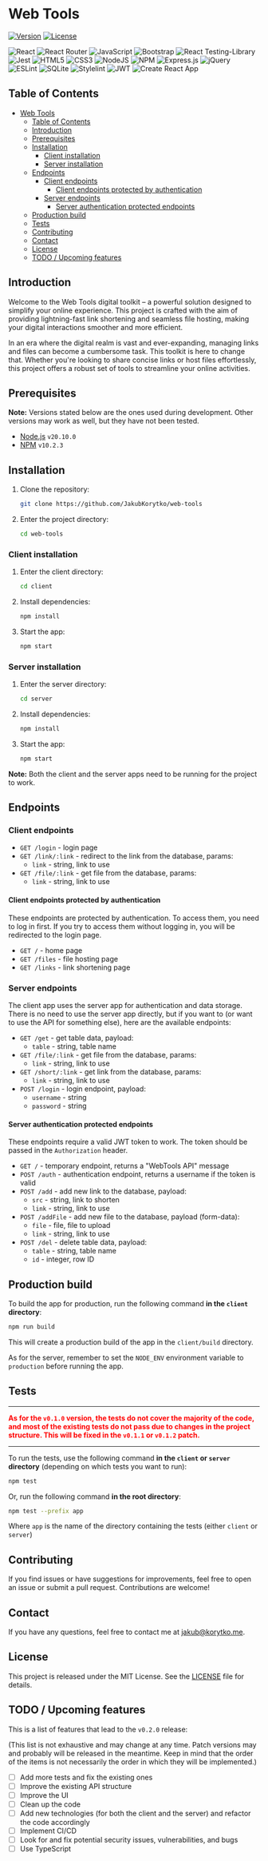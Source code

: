 # Web Tools

[![Version](https://img.shields.io/github/package-json/v/JakubKorytko/web-tools?style=for-the-badge)](https://img.shields.io/github/v/tag/JakubKorytko/web-tools?style=for-the-badge&label=version)
[![License](https://img.shields.io/github/license/JakubKorytko/web-tools?style=for-the-badge)](https://img.shields.io/github/license/JakubKorytko/web-tools?style=for-the-badge&label=license)

![React](https://img.shields.io/badge/react-%2320232a.svg?style=for-the-badge&logo=react&logoColor=%2361DAFB)
![React Router](https://img.shields.io/badge/React_Router-CA4245?style=for-the-badge&logo=react-router&logoColor=white)
![JavaScript](https://img.shields.io/badge/javascript-%23323330.svg?style=for-the-badge&logo=javascript&logoColor=%23F7DF1E)
![Bootstrap](https://img.shields.io/badge/bootstrap-%238511FA.svg?style=for-the-badge&logo=bootstrap&logoColor=white)
![React Testing-Library](https://img.shields.io/badge/-React_Testing_Library-%23E33332?style=for-the-badge&logo=testing-library&logoColor=white)
![Jest](https://img.shields.io/badge/-jest-%23C21325?style=for-the-badge&logo=jest&logoColor=white)
![HTML5](https://img.shields.io/badge/html5-%23E34F26.svg?style=for-the-badge&logo=html5&logoColor=white)
![CSS3](https://img.shields.io/badge/css3-%231572B6.svg?style=for-the-badge&logo=css3&logoColor=white)
![NodeJS](https://img.shields.io/badge/node.js-6DA55F?style=for-the-badge&logo=node.js&logoColor=white)
![NPM](https://img.shields.io/badge/NPM-%23CB3837.svg?style=for-the-badge&logo=npm&logoColor=white)
![Express.js](https://img.shields.io/badge/express.js-%23404d59.svg?style=for-the-badge&logo=express&logoColor=%2361DAFB)
![jQuery](https://img.shields.io/badge/jquery-%230769AD.svg?style=for-the-badge&logo=jquery&logoColor=white)
![ESLint](https://img.shields.io/badge/ESLint-4B3263?style=for-the-badge&logo=eslint&logoColor=white)
![SQLite](https://img.shields.io/badge/sqlite-%2307405e.svg?style=for-the-badge&logo=sqlite&logoColor=white)
![Stylelint](https://img.shields.io/badge/stylelint-%23FFFFFF.svg?style=for-the-badge&logo=stylelint&logoColor=%23000000)
![JWT](https://img.shields.io/badge/JWT-black?style=for-the-badge&logo=JSON%20web%20tokens)
![Create React App](https://img.shields.io/badge/Create_React_App-%2320232a.svg?style=for-the-badge&logo=react&logoColor=%2309D3AC)

## Table of Contents

- [Web Tools](#web-tools)
  - [Table of Contents](#table-of-contents)
  - [Introduction](#introduction)
  - [Prerequisites](#prerequisites)
  - [Installation](#installation)
    - [Client installation](#client-installation)
    - [Server installation](#server-installation)
  - [Endpoints](#endpoints)
    - [Client endpoints](#client-endpoints)
      - [Client endpoints protected by authentication](#client-endpoints-protected-by-authentication)
    - [Server endpoints](#server-endpoints)
      - [Server authentication protected endpoints](#server-authentication-protected-endpoints)
  - [Production build](#production-build)
  - [Tests](#tests)
  - [Contributing](#contributing)
  - [Contact](#contact)
  - [License](#license)
  - [TODO / Upcoming features](#todo--upcoming-features)

## Introduction

Welcome to the Web Tools digital toolkit – a powerful solution designed to simplify your online experience. This project is crafted with the aim of providing lightning-fast link shortening and seamless file hosting, making your digital interactions smoother and more efficient.

In an era where the digital realm is vast and ever-expanding, managing links and files can become a cumbersome task. This toolkit is here to change that. Whether you're looking to share concise links or host files effortlessly, this project offers a robust set of tools to streamline your online activities.

## Prerequisites

**Note:** Versions stated below are the ones used during development. Other versions may work as well, but they have not been tested.

- [Node.js](https://nodejs.org/en/) `v20.10.0`
- [NPM](https://www.npmjs.com/) `v10.2.3`

## Installation

1. Clone the repository:

    ```bash
    git clone https://github.com/JakubKorytko/web-tools
    ```

1. Enter the project directory:

    ```bash
    cd web-tools
    ```

### Client installation

1. Enter the client directory:

    ```bash
    cd client
    ```

1. Install dependencies:

    ```bash
    npm install
    ```

1. Start the app:

    ```bash
    npm start
    ```

### Server installation

1. Enter the server directory:

    ```bash
    cd server
    ```

1. Install dependencies:

    ```bash
    npm install
    ```

1. Start the app:

    ```bash
    npm start
    ```

**Note:** Both the client and the server apps need to be running for the project to work.

## Endpoints

### Client endpoints

- `GET /login` - login page
- `GET /link/:link` - redirect to the link from the database, params:
  - `link` - string, link to use
- `GET /file/:link` - get file from the database, params:
  - `link` - string, link to use

#### Client endpoints protected by authentication

These endpoints are protected by authentication. To access them, you need to log in first.
If you try to access them without logging in, you will be redirected to the login page.

- `GET /` - home page
- `GET /files` - file hosting page
- `GET /links` - link shortening page

### Server endpoints

The client app uses the server app for authentication and data storage.
There is no need to use the server app directly, but if you want to (or want to use the API for something else),
here are the available endpoints:

- `GET /get` - get table data, payload:
  - `table` - string, table name
- `GET /file/:link` - get file from the database, params:
  - `link` - string, link to use
- `GET /short/:link` - get link from the database, params:
  - `link` - string, link to use
- `POST /login` - login endpoint, payload:
  - `username` - string
  - `password` - string

#### Server authentication protected endpoints

These endpoints require a valid JWT token to work. The token should be passed in the `Authorization` header.

- `GET /` - temporary endpoint, returns a "WebTools API" message
- `POST /auth` - authentication endpoint, returns a username if the token is valid
- `POST /add` - add new link to the database, payload:
  - `src` - string, link to shorten
  - `link` - string, link to use
- `POST /addFile` - add new file to the database, payload (form-data):
  - `file` - file, file to upload
  - `link` - string, link to use
- `POST /del` - delete table data, payload:
  - `table` - string, table name
  - `id` - integer, row ID

## Production build

To build the app for production, run the following command **in the `client` directory**:

```bash
npm run build
```

This will create a production build of the app in the `client/build` directory.

As for the server, remember to set the `NODE_ENV` environment variable to `production` before running the app.

## Tests

---

<span style="color: red; font-weight: bold">As for the `v0.1.0` version, the tests do not cover the majority of the code, and most of the existing tests do not pass due to changes in the project structure. This will be fixed in the `v0.1.1` or `v0.1.2` patch.
</span>

---

To run the tests, use the following command **in the `client` or `server` directory** (depending on which tests you want to run):

```bash
npm test
```

Or, run the following command **in the root directory**:

```bash
npm test --prefix app
```

Where `app` is the name of the directory containing the tests (either `client` or `server`)

## Contributing

If you find issues or have suggestions for improvements,
feel free to open an issue or submit a pull request.
Contributions are welcome!

## Contact

If you have any questions, feel free to contact me at <jakub@korytko.me>.

## License

This project is released under the MIT License. See the [LICENSE](LICENSE) file for details.

## TODO / Upcoming features

This is a list of features that lead to the `v0.2.0` release:

(This list is not exhaustive and may change at any time.
Patch versions may and probably will be released in the meantime.
Keep in mind that the order of the items is not necessarily the order in which they will be implemented.)

- [ ] Add more tests and fix the existing ones
- [ ] Improve the existing API structure
- [ ] Improve the UI
- [ ] Clean up the code
- [ ] Add new technologies (for both the client and the server) and refactor the code accordingly
- [ ] Implement CI/CD
- [ ] Look for and fix potential security issues, vulnerabilities, and bugs
- [ ] Use TypeScript
